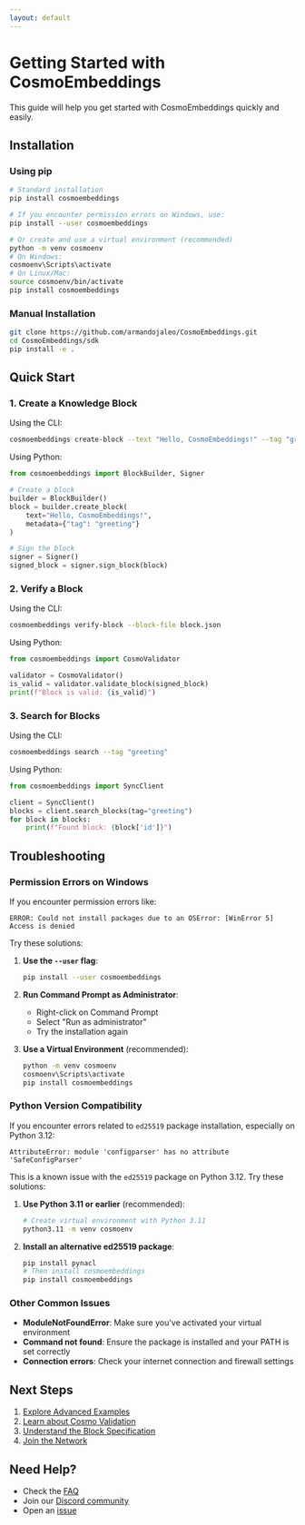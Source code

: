 ```yaml
---
layout: default
---
```


# Getting Started with CosmoEmbeddings

This guide will help you get started with CosmoEmbeddings quickly and easily.

## Installation

### Using pip

```bash
# Standard installation
pip install cosmoembeddings

# If you encounter permission errors on Windows, use:
pip install --user cosmoembeddings

# Or create and use a virtual environment (recommended)
python -m venv cosmoenv
# On Windows:
cosmoenv\Scripts\activate
# On Linux/Mac:
source cosmoenv/bin/activate
pip install cosmoembeddings
```

### Manual Installation

```bash
git clone https://github.com/armandojaleo/CosmoEmbeddings.git
cd CosmoEmbeddings/sdk
pip install -e .
```

## Quick Start

### 1. Create a Knowledge Block

Using the CLI:
```bash
cosmoembeddings create-block --text "Hello, CosmoEmbeddings!" --tag "greeting"
```

Using Python:
```python
from cosmoembeddings import BlockBuilder, Signer

# Create a block
builder = BlockBuilder()
block = builder.create_block(
    text="Hello, CosmoEmbeddings!",
    metadata={"tag": "greeting"}
)

# Sign the block
signer = Signer()
signed_block = signer.sign_block(block)
```

### 2. Verify a Block

Using the CLI:
```bash
cosmoembeddings verify-block --block-file block.json
```

Using Python:
```python
from cosmoembeddings import CosmoValidator

validator = CosmoValidator()
is_valid = validator.validate_block(signed_block)
print(f"Block is valid: {is_valid}")
```

### 3. Search for Blocks

Using the CLI:
```bash
cosmoembeddings search --tag "greeting"
```

Using Python:
```python
from cosmoembeddings import SyncClient

client = SyncClient()
blocks = client.search_blocks(tag="greeting")
for block in blocks:
    print(f"Found block: {block['id']}")
```

## Troubleshooting

### Permission Errors on Windows

If you encounter permission errors like:
```
ERROR: Could not install packages due to an OSError: [WinError 5] Access is denied
```

Try these solutions:

1. **Use the `--user` flag**:
   ```bash
   pip install --user cosmoembeddings
   ```

2. **Run Command Prompt as Administrator**:
   - Right-click on Command Prompt
   - Select "Run as administrator"
   - Try the installation again

3. **Use a Virtual Environment** (recommended):
   ```bash
   python -m venv cosmoenv
   cosmoenv\Scripts\activate
   pip install cosmoembeddings
   ```

### Python Version Compatibility

If you encounter errors related to `ed25519` package installation, especially on Python 3.12:
```
AttributeError: module 'configparser' has no attribute 'SafeConfigParser'
```

This is a known issue with the `ed25519` package on Python 3.12. Try these solutions:

1. **Use Python 3.11 or earlier** (recommended):
   ```bash
   # Create virtual environment with Python 3.11
   python3.11 -m venv cosmoenv
   ```

2. **Install an alternative ed25519 package**:
   ```bash
   pip install pynacl
   # Then install cosmoembeddings
   pip install cosmoembeddings
   ```

### Other Common Issues

- **ModuleNotFoundError**: Make sure you've activated your virtual environment
- **Command not found**: Ensure the package is installed and your PATH is set correctly
- **Connection errors**: Check your internet connection and firewall settings

## Next Steps

1. [Explore Advanced Examples](sdk_detailed.md#advanced-examples)
2. [Learn about Cosmo Validation](cosmo_validation.md)
3. [Understand the Block Specification](block_spec.md)
4. [Join the Network](node_protocol.md)

## Need Help?

- Check the [FAQ](faq.md)
- Join our [Discord community](https://discord.gg/cosmoembeddings)
- Open an [issue](https://github.com/armandojaleo/CosmoEmbeddings/issues) 